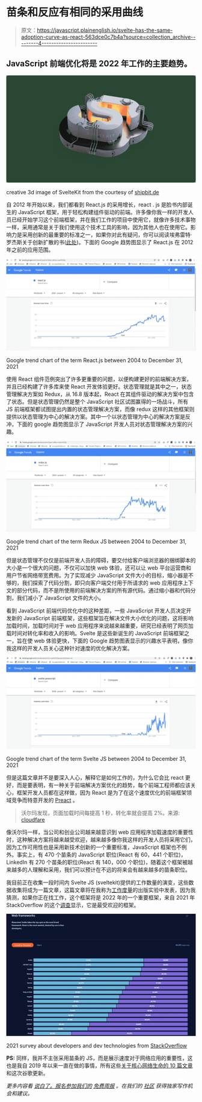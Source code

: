 # 苗条和反应有相同的采用曲线

> 原文：<https://javascript.plainenglish.io/svelte-has-the-same-adoption-curve-as-react-563dce0c7b4a?source=collection_archive---------4----------------------->

## JavaScript 前端优化将是 2022 年工作的主要趋势。

![](img/86f9aea5f08bc43ece05b508cc4a199c.png)

creative 3d image of SvelteKit from the courtesy of [shipbit.de](https://shipbit.de/blog/migrating-from-sapper-to-svelte-kit/)

自 2012 年开始以来，我们都看到 React.js 的采用增长，react . js 是脸书内部诞生的 JavaScript 框架，用于轻松构建组件驱动的前端。许多像你我一样的开发人员已经开始学习这个前端框架，并在我们工作的项目中使用它，就像许多技术事物一样，采用通常是关于我们使用这个技术工具的影响，因为其他人也在使用它。影响力是采用创新的最重要的标准之一，如果你对此有疑问，你可以阅读埃弗雷特·罗杰斯关于创新扩散的书([此处](https://www.amazon.com/Diffusion-Innovations-5th-Everett-Rogers/dp/0743222091))。下面的 Google 趋势图显示了 React.js 在 2012 年之前的应用范围。

![](img/5b39d5b6652baec19b582d733c04e3b7.png)

Google trend chart of the term React.js between 2004 to December 31, 2021

使用 React 组件范例突出了许多更重要的问题，以便构建更好的前端解决方案，并且已经构建了许多库来使 React 开发体验更好。状态管理就是其中之一，状态管理解决方案如 Redux，从 16.8 版本起，React 在其组件驱动的解决方案中包含了状态。但是状态管理仍然是整个 JavaScript 社区试图赢得的一场战斗，所有 JS 前端框架都试图提出内置的状态管理解决方案，而像 redux 这样的其他框架则提供以状态管理为中心的解决方案。其中一个以状态管理为中心的解决方案是反冲，下面的 google 趋势图显示了 JavaScript 开发人员对状态管理解决方案的兴趣。

![](img/27d9d7b080fd038c1f9ac637469b3f78.png)

Google trend chart of the term Redux JS between 2004 to December 31, 2021

但是状态管理不仅仅是前端开发人员的障碍，要交付给客户端浏览器的捆绑脚本的大小是一个很大的问题，不仅可以加快 web 体验，还可以让 web 平台运营商和用户节省网络带宽费用。为了实现减少 JavaScript 文件大小的目标，缩小器是不够的，我们探索了代码分割，即只向客户端交付用于所请求的 web 应用程序上下文的部分代码，而不是所使用的前端解决方案的所有源代码。通过缩小器和代码分割，我们减小了 JavaScript 文件的大小。

看到 JavaScript 前端代码优化中的这种差距，一些 JavaScript 开发人员决定开发新的 JavaScript 前端框架，这些框架旨在解决文件大小优化的问题，这将影响加载时间，加载时间对于 web 应用程序来说越来越重要，研究已经表明了网页加载时间对转化率和收入的影响。Svelte 是这些新诞生的 JavaScript 前端框架之一，旨在使 web 体验更快，下面的 Google 趋势图表显示的兴趣水平表明，像你我这样的开发人员关心这种针对速度的优化解决方案。

![](img/31285ce6b2c28a34cf5cb393fab49660.png)

Google trend chart of the term Svelte JS between 2004 to December 31, 2021

但是这篇文章并不是要深入人心，解释它是如何工作的，为什么它会比 react 更好，而是要表明，有一种关于前端解决方案优化的趋势，每个前端工程师都应该关心，框架开发人员都在这样做，因为 React 是为了在这个速度优化的前端框架领域竞争而特意开发的 [Preact](https://preactjs.com/) 。

> 沃尔玛发现，页面加载时间每提高 1 秒，转化率就会提高 2%。来源: [cloudfare](https://www.cloudflare.com/fr-fr/learning/performance/more/website-performance-conversion-rates/)

像沃尔玛一样，当公司和创业公司越来越意识到 web 应用程序加载速度的重要性时，这种解决方案将越来越受欢迎，越来越多像你我这样的开发人员将采用它们，因为工作可用性也是采用新技术创新的一个重要标准，JavaScript 框架也不例外。事实上，有 470 个苗条的 JavaScript 职位(React 有 60，441 个职位)，LinkedIn 有 270 个苗条的职位(React 有 140，000 个职位)，随着这个框架被越来越多的人理解和采用，我们可以预计在不远的将来会有越来越多的苗条职位。

我目前正在收集一段时间内 Svelte JS (sveltekit)提供的工作数量的演变，这些数据收集将成为一篇文章，这篇文章将在我称为[工作度量](https://mkrdiop.medium.com/list/jobs-metrics-5397e4dc4fcc)的出版实验中发表，因为我猜测，如果你正在找工作，这个框架将是 2022 年的一个重要框架，来自 2021 年 StackOverflow 的这个[调查](https://insights.stackoverflow.com/survey/2021#most-loved-dreaded-and-wanted-webframe-love-dread)显示，它是最受欢迎的框架。

![](img/c4da9035cf0ee175a2be463578466e6e.png)

2021 survey about developers and dev technologies from [StackOverflow](https://insights.stackoverflow.com/survey/2021#most-loved-dreaded-and-wanted-webframe-love-dread)

**PS:** 同样，我并不主张采用苗条的 JS，而是展示速度对于网络应用的重要性，这也是我自 2019 年以来一直在做的事情，所有这些[关于核心网络生命的 10 篇文章](https://mkrdiop.medium.com/list/core-web-vitals-18257cfd0104)和这次谷歌更新。

*更多内容看* [*说白了。报名参加我们的*](http://plainenglish.io/) [*免费周报*](http://newsletter.plainenglish.io/) *。在我们的* [*社区*](https://discord.gg/GtDtUAvyhW) *获得独家写作机会和建议。*